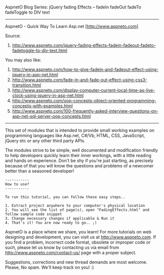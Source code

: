 AspnetO Blog Series: jQuery fading Effects – fadeIn fadeOut fadeTo fadeToggle to DIV text

------------------------------------------------------------------------------------
AspnetO - Quick Way To Learn Asp.net [http://www.aspneto.com]

Source:
1. http://www.aspneto.com/jquery-fading-effects-fadein-fadeout-fadeto-fadetoggle-to-div-text.html

You may also like:
1. http://www.aspneto.com/how-to-give-fadein-and-fadeout-effect-using-jquery-in-asp-net.html
2. http://www.aspneto.com/fade-in-and-fade-out-effect-using-css3-transition.html
3. http://www.aspneto.com/display-computer-current-local-time-as-live-clock-using-jquery-in-asp-net.html
4. http://www.aspneto.com/oop-concepts-object-oriented-programming-concepts-with-examples.html
5. http://www.aspneto.com/100-frequently-asked-interview-questions-on-asp-net-sql-server-oop-concepts.html
------------------------------------------------------------------------------------

This set of modules that is intended to provide small working examples on programming languages like 
Asp.net, C#/Vb, HTML, CSS, JavaScript, jQuery etc or any other third party APIs.

The modules strive to be simple, well documented and modification friendly to help developers quickly learn 
their inner workings, with a little reading and hands on experience. Don't be shy if you're just starting, 
as precisely because of that you will know the questions and problems of a newcomer better than a seasoned developer!

	-----------
	How to use?
	-----------

	To run this tutorial, you can follow these easy steps..

	1. Extract project anywhere to your computer's physical location
	2. You will see the list of page(s), open "FadingEffects.html" and follow sample code snippet
	3. Change necessary changes if applicable & Run it
	4. That's it! You are now ready to go.. ;)

AspnetO is a place where we share, you learn! For more tutorials on web designing and development, 
you can visit us at http://www.aspneto.com. If you find a problem, incorrect code format, 
obsolete or improper code or such, please let us know by contacting us via email 
from http://www.aspneto.com/contact-us/ page with a proper subject. 

Suggestions, corrections and new thread demands are most welcome. Please, No spam. We'll keep track on you! :)

